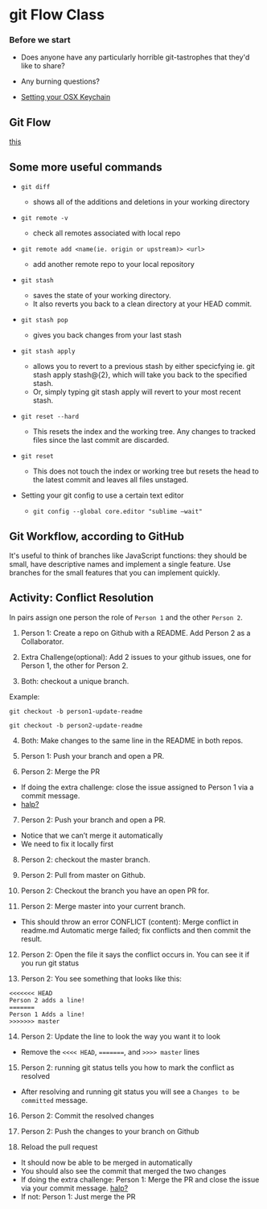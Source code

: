 # git Flow Class

### Before we start
* Does anyone have any particularly horrible git-tastrophes that they'd like to share?

* Any burning questions?

* [Setting your OSX Keychain](https://help.github.com/articles/caching-your-github-password-in-git/)
  
## Git Flow
[this](http://frontend.turing.io/lessons/module-1/git-team-workflow.html)

## Some more useful commands

* `git diff`
  * shows all of the additions and deletions in your working directory

* `git remote -v`
  * check all remotes associated with local repo

* `git remote add <name(ie. origin or upstream)> <url>`
  * add another remote repo to your local repository
  
* `git stash`
  * saves the state of your working directory.  
  * It also reverts you back to a clean directory at your HEAD commit.

* `git stash pop`
  * gives you back changes from your last stash
  
* `git stash apply`
  * allows you to revert to a previous stash by either specicfying ie. git stash apply stash@{2}, which will take you back to the specified stash.  
  * Or, simply typing git stash apply will revert to your most recent stash.

* `git reset --hard`
  * This resets the index and the working tree.  Any changes to tracked files since the last commit are discarded.

* `git reset`
  * This does not touch the index or working tree but resets the head to the latest commit and leaves all files unstaged.

* Setting your git config to use a certain text editor
  * `git config --global core.editor "sublime —wait"`

## Git Workflow, according to GitHub

It's useful to think of branches like JavaScript functions: they should be small, have descriptive names and implement a single feature. Use branches for the small features that you can implement quickly.

## Activity: Conflict Resolution

In pairs assign one person the role of `Person 1` and the other `Person 2`.

1. Person 1: Create a repo on Github with a README. Add Person 2 as a Collaborator.

2. Extra Challenge(optional): Add 2 issues to your github issues, one for Person 1, the other for Person 2.

3. Both: checkout a unique branch.

  Example:
  
  `git checkout -b person1-update-readme`
  
  `git checkout -b person2-update-readme`

4. Both: Make changes to the same line in the README in both repos.

5. Person 1: Push your branch and open a PR.

6. Person 2: Merge the PR 
  * If doing the extra challenge: close the issue assigned to Person 1 via a commit message.
  * [halp?](https://help.github.com/articles/closing-issues-via-commit-messages/)

7. Person 2: Push your branch and open a PR.
  * Notice that we can’t merge it automatically
  * We need to fix it locally first

8. Person 2: checkout the master branch.

9. Person 2: Pull from master on Github.

10. Person 2: Checkout the branch you have an open PR for.

11. Person 2: Merge master into your current branch.
  * This should throw an error
  CONFLICT (content): Merge conflict in readme.md
   Automatic merge failed; fix conflicts and then commit the result.

12. Person 2: Open the file it says the conflict occurs in. You can see it if you run git status

13. Person 2: You see something that looks like this:

```git
<<<<<<< HEAD
Person 2 adds a line!
=======
Person 1 Adds a line!
>>>>>>> master
```
14. Person 2: Update the line to look the way you want it to look
  * Remove the `<<<< HEAD`, `=======`, and `>>>> master` lines

15. Person 2: running git status tells you how to mark the conflict as resolved
  * After resolving and running git status you will see a `Changes to be committed` message.

16. Person 2: Commit the resolved changes

17. Person 2: Push the changes to your branch on Github

18. Reload the pull request
  * It should now be able to be merged in automatically
  * You should also see the commit that merged the two changes
  * If doing the extra challenge: Person 1: Merge the PR and close the issue via your commit message.
  [halp?](https://help.github.com/articles/closing-issues-via-commit-messages/)
  * If not: Person 1: Just merge the PR
